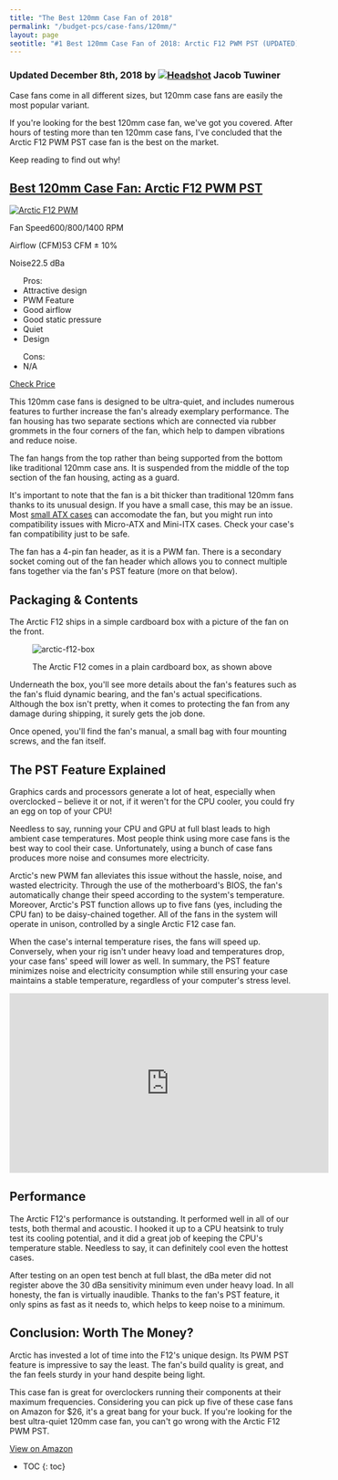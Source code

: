 ```yaml
---
title: "The Best 120mm Case Fan of 2018"
permalink: "/budget-pcs/case-fans/120mm/"
layout: page
seotitle: "#1 Best 120mm Case Fan of 2018: Arctic F12 PWM PST (UPDATED)" 
---
```

<h3 class="page-subtitle">
	Updated December 8th, 2018 by 
	<a href="/about/"><img src="/img/profile/close.jpg" class="circle" alt="Headshot"></a>
	Jacob Tuwiner
</h3>

Case fans come in all different sizes, but 120mm case fans are easily the most popular variant. 

If you're looking for the best 120mm case fan, we've got you covered. After hours of testing more than ten 120mm case fans, I've concluded that the Arctic F12 PWM PST case fan is the best on the market. 

Keep reading to find out why! 

<div class="featured-specs-box">
<h2 id="arctic-f12-pwm">
<a href="https://amzn.to/2m8zQNb" target="_blank">Best 120mm Case Fan: Arctic F12 PWM PST</a>
</h2>
<div class="info">
<a rel="nofollow" target="_blank" href="https://amzn.to/2m8zQNb"><img alt="Arctic F12 PWM" src="/img/case-fans/arctic-f12-pwm.jpg" /></a>
<div class="specs">
<p><span>Fan Speed</span><span>600/800/1400 RPM</span></p>
<p><span>Airflow (CFM)</span><span>53 CFM ± 10%</span></p>
<p><span>Noise</span><span>22.5 dBa</span></p>
</div>
</div>
<div class="pros-n-cons">
<ul class="pros">
<span>Pros:</span>
<li>Attractive design</li>
<li>PWM Feature</li>
<li>Good airflow</li>
<li>Good static pressure</li>
<li>Quiet</li>
<li>Design</li>
</ul>
<ul class="cons">
<span>Cons:</span>
<li>N/A</li>
</ul>
</div>
<div class="btn">
<a rel="nofollow" target="_blank" class="cta-button buy-button" href="https://amzn.to/2m8zQNb">Check Price</a>
</div>
</div>  

This 120mm case fans is designed to be ultra-quiet, and includes numerous features to further increase the fan's already exemplary performance. The fan housing has two separate sections which are connected via rubber grommets in the four corners of the fan, which help to dampen vibrations and reduce noise. 

The fan hangs from the top rather than being supported from the bottom like traditional 120mm case ans. It is suspended from the middle of the top section of the fan housing, acting as a guard. 

It's important to note that the fan is a bit thicker than traditional 120mm fans thanks to its unusual design. If you have a small case, this may be an issue. Most [small ATX cases](/budget-pcs/smallest-atx-cases/) can accomodate the fan, but you might run into compatibility issues with Micro-ATX and Mini-ITX cases. Check your case's fan compatibility just to be safe. 

The fan has a 4-pin fan header, as it is a PWM fan. There is a secondary socket coming out of the fan header which allows you to connect multiple fans together via the fan's PST feature (more on that below). 

## Packaging & Contents 

The Arctic F12 ships in a simple cardboard box with a picture of the fan on the front. 

<figure>
	<img class="img-middle" alt="arctic-f12-box" src="/img/case-fans/arctic-f12-box.jpg">
	<figcaption><p>The Arctic F12 comes in a plain cardboard box, as shown above</p></figcaption>
</figure>

Underneath the box, you'll see more details about the fan's features such as the fan's fluid dynamic bearing, and the fan's actual specifications. Although the box isn't pretty, when it comes to protecting the fan from any damage during shipping, it surely gets the job done. 

Once opened, you'll find the fan's manual, a small bag with four mounting screws, and the fan itself. 

## The PST Feature Explained 

Graphics cards and processors generate a lot of heat, especially when overclocked – believe it or not, if it weren't for the CPU cooler, you could fry an egg on top of your CPU! 

Needless to say, running your CPU and GPU at full blast leads to high ambient case temperatures. Most people think using more case fans is the best way to cool their case. Unfortunately, using a bunch of case fans produces more noise and consumes more electricity. 

Arctic's new PWM fan alleviates this issue without the hassle, noise, and wasted electricity. Through the use of the motherboard's BIOS, the fan's automatically change their speed according to the system's temperature. Moreover, Arctic's PST function allows up to five fans (yes, including the CPU fan) to be daisy-chained together. All of the fans in the system will operate in unison, controlled by a single Arctic F12 case fan. 

When the case's internal temperature rises, the fans will speed up. Conversely, when your rig isn't under heavy load and temperatures drop, your case fans' speed will lower as well. In summary, the PST feature minimizes noise and electricity consumption while still ensuring your case maintains a stable temperature, regardless of your computer's stress level. 

<div class="vid-container">
<iframe width="560" height="315" src="https://www.youtube.com/embed/sKi_7UVF3z0" frameborder="0" allow="accelerometer; autoplay; encrypted-media; gyroscope; picture-in-picture" allowfullscreen></iframe>
</div>

## Performance 

The Arctic F12's performance is outstanding. It performed well in all of our tests, both thermal and acoustic. I hooked it up to a CPU heatsink to truly test its cooling potential, and it did a great job of keeping the CPU's temperature stable. Needless to say, it can definitely cool even the hottest cases. 

After testing on an open test bench at full blast, the dBa meter did not register above the 30 dBa sensitivity minimum even under heavy load. In all honesty, the fan is virtually inaudible. Thanks to the fan's PST feature, it only spins as fast as it needs to, which helps to keep noise to a minimum.  

## Conclusion: Worth The Money? 

Arctic has invested a lot of time into the F12's unique design. Its PWM PST feature is impressive to say the least. The fan's build quality is great, and the fan feels sturdy in your hand despite being light. 

This case fan is great for overclockers running their components at their maximum frequencies. Considering you can pick up five of these case fans on Amazon for $26, it's a great bang for your buck. If you're looking for the best ultra-quiet 120mm case fan, you can't go wrong with the Arctic F12 PWM PST.   

<a class="btn-middle" target="_blank" rel="nofollow" href="https://amzn.to/2m8zQNb">View on Amazon</a>

* TOC
{: toc}
